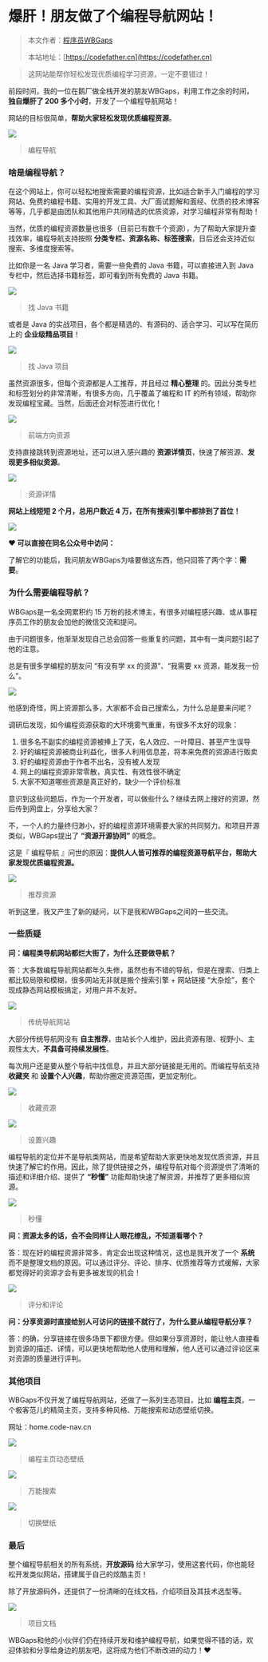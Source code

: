 # 爆肝！朋友做了个编程导航网站！

> 本文作者：[程序员WBGaps](https://yuyuanweb.feishu.cn/wiki/Abldw5WkjidySxkKxU2cQdAtnah)
>
> 本站地址：[https://codefather.cn](https://codefather.cn)

> 这网站能帮你轻松发现优质编程学习资源，一定不要错过！

前段时间，我的一位在鹅厂做全栈开发的朋友WBGaps，利用工作之余的时间，**独自爆肝了 200 多个小时**，开发了一个编程导航网站！

网站的目标很简单，**帮助大家轻松发现优质编程资源**。

![](https://pic.yupi.icu/5563/202311081442228.png)

> 编程导航

### **啥是编程导航？**

在这个网站上，你可以轻松地搜索需要的编程资源，比如适合新手入门编程的学习网站、免费的编程书籍、实用的开发工具、大厂面试题解和面经、优质的技术博客等等，几乎都是由团队和其他用户共同精选的优质资源，对学习编程非常有帮助！

当然，优质的编程资源数量也很多（目前已有数千个资源），为了帮助大家提升查找效率，编程导航支持按照 **分类专栏、资源名称、标签搜索**，日后还会支持近似搜索、多维度搜索等。

比如你是一名 Java 学习者，需要一些免费的 Java 书籍，可以直接进入到 Java 专栏中，然后选择书籍标签，即可看到所有免费的 Java 书籍。

![](https://pic.yupi.icu/5563/202311081442194.png)

> 找 Java 书籍

或者是 Java 的实战项目，各个都是精选的、有源码的、适合学习、可以写在简历上的 **企业级精品项目**！

![](https://pic.yupi.icu/5563/202311081442132.png)

> 找 Java 项目

虽然资源很多，但每个资源都是人工推荐，并且经过 **精心整理** 的。因此分类专栏和标签划分的非常清晰，有很多方向，几乎覆盖了编程和 IT 的所有领域，帮助你发现编程宝藏。当然，后面还会对标签进行优化！

![](https://pic.yupi.icu/5563/202311081442150.png)

> 前端方向资源

支持直接跳转到资源地址，还可以进入感兴趣的 **资源详情页**，快速了解资源、**发现更多相似资源**。

![](https://pic.yupi.icu/5563/202311081442144.png)

> 资源详情

**网站上线短短 2 个月，总用户数近 4 万，在所有搜索引擎中都排到了首位！**

![](https://pic.yupi.icu/5563/202311081442155.png)

**❤️ 可以直接在同名公众号中访问：**

了解它的功能后，我问朋友WBGaps为啥要做这东西，他只回答了两个字：**需要**。

### **为什么需要编程导航？**

WBGaps是一名全网累积约 15 万粉的技术博主，有很多对编程感兴趣、或从事程序员工作的朋友会加他的微信交流和提问。

由于问题很多，他渐渐发现自己总会回答一些重复的问题，其中有一类问题引起了他的注意。

总是有很多学编程的朋友问 “有没有学 xx 的资源”、“我需要 xx 资源，能发我一份么”。

![](https://pic.yupi.icu/5563/202311081442224.jpeg)

他感到奇怪，网上资源那么多，大家都不会自己搜索么，为什么总是要来问呢？

调研后发现，如今编程资源获取的大环境雾气重重，有很多不太好的现象：

1. 很多名不副实的编程资源被捧上了天，名人效应、一叶障目、甚至产生误导
2. 好的编程资源被商业利益化，很多人利用信息差，将本来免费的资源进行贩卖
3. 好的编程资源由于作者不出名，没有被人发现
4. 网上的编程资源非常零散，真实性、有效性很不确定
5. 大家不知道哪些资源是真正好的，缺少一个评价标准

意识到这些问题后，作为一个开发者，可以做些什么？继续去网上搜好的资源，然后传到网盘上，分享给大家？

不，一个人的力量终归渺小，好的编程资源环境需要大家的共同努力。和项目开源类似，WBGaps提出了 **“资源开源协同”** 的概念。

这是『 编程导航 』问世的原因：**提供人人皆可推荐的编程资源导航平台，帮助大家发现优质编程资源。**

![](https://pic.yupi.icu/5563/202311081442189.png)

> 推荐资源

听到这里，我又产生了新的疑问，以下是我和WBGaps之间的一些交流。

### **一些质疑**

**问：编程类导航网站都烂大街了，为什么还要做导航？**

答：大多数编程导航网站都年久失修，虽然也有不错的导航，但是在搜索、归类上都比较局限和模糊，很多网站无非就是搬个搜索引擎 +  网站链接 “大杂烩”，套个现成静态网站模板搞定，对用户并不友好。

![](https://pic.yupi.icu/5563/202311081442323.png)

> 传统导航网站

大部分传统导航网没有 **自主推荐**，由站长个人维护，因此资源有限、视野小、主观性太大，**不具备可持续发展性**。

每次用户还是要从整个导航中找信息，并且大部分链接是无用的。而编程导航支持 **收藏夹** 和 **设置个人兴趣**，帮助你圈定资源范围，更加定制化。

![](https://pic.yupi.icu/5563/202311081442251.png)

> 收藏资源

![](https://pic.yupi.icu/5563/202311081442284.png)

> 设置兴趣

编程导航的定位并不是导航类网站，而是希望帮助大家更快地发现优质资源，并且快速了解它的作用。因此，除了提供链接之外，编程导航对每个资源提供了清晰的描述和详细介绍、提供了 **“秒懂”** 功能帮助快速了解资源，并推荐了更多相似资源。

![](https://pic.yupi.icu/5563/202311081442696.png)

> 秒懂

**问：资源太多的话，会不会同样让人眼花缭乱，不知道看哪个？**

答：现在好的编程资源非常多，肯定会出现这种情况，这也是我开发了一个 **系统** 而不是整理文档的原因。可以通过评分、评论、排序、优质推荐等方式缓解，大家都觉得好的资源才会有更多被发现的机会！

![](https://pic.yupi.icu/5563/202311081442822.png)

> 评分和评论

**问：分享资源时直接给别人可访问的链接不就行了，为什么要从编程导航分享？**

答：的确，分享链接在很多场景下都很方便。但如果分享资源时，能让他人直接看到资源的描述、详情，可以更快地帮助他人使用和理解，他人还可以通过评论区来对资源的质量进行评判。

### **其他项目**

WBGaps不仅开发了编程导航网站，还做了一系列生态项目，比如 **编程主页**，一个极客范儿的精简主页，支持多种风格、万能搜索和动态壁纸切换。

网址：home.code-nav.cn

![](https://pic.yupi.icu/5563/202311081442182.png)

> 编程主页动态壁纸

![](https://pic.yupi.icu/5563/202311081442937.png)

> 万能搜索

![](https://pic.yupi.icu/5563/202311081442211.png)

> 切换壁纸

### **最后**

整个编程导航相关的所有系统，**开放源码** 给大家学习，使用这套代码，你也能轻松开发类似网站，搭建属于自己的炫酷主页！

除了开放源码外，还提供了一份清晰的在线文档，介绍项目及其技术选型等。

![](https://pic.yupi.icu/5563/202311081442956.png)

> 项目文档

WBGaps和他的小伙伴们仍在持续开发和维护编程导航，如果觉得不错的话，欢迎体验和分享给身边的朋友吧，这将成为他们不断改进的动力！❤️